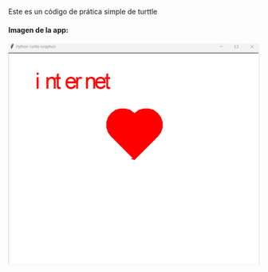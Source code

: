 <p>Este es un código de prática simple de turttle</p>

<h4>Imagen de la app:</h4>
<img src="example.png">
